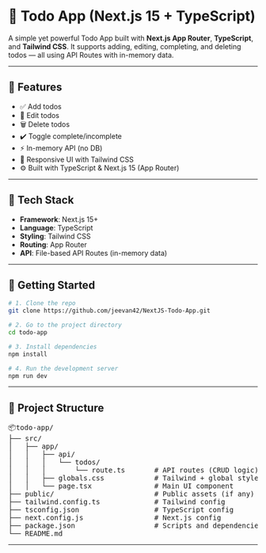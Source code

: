 # 📝 Todo App (Next.js 15 + TypeScript)

A simple yet powerful Todo App built with **Next.js App Router**, **TypeScript**, and **Tailwind CSS**. It supports adding, editing, completing, and deleting todos — all using API Routes with in-memory data.

---

## 🔧 Features

- ✅ Add todos  
- 📝 Edit todos  
- 🗑️ Delete todos  
- ✔️ Toggle complete/incomplete  
- ⚡ In-memory API (no DB)  
- 🎨 Responsive UI with Tailwind CSS  
- ⚙️ Built with TypeScript & Next.js 15 (App Router)

---

## 📁 Tech Stack

- **Framework**: Next.js 15+
- **Language**: TypeScript
- **Styling**: Tailwind CSS
- **Routing**: App Router
- **API**: File-based API Routes (in-memory data)

---

## 🚀 Getting Started

```bash
# 1. Clone the repo
git clone https://github.com/jeevan42/NextJS-Todo-App.git

# 2. Go to the project directory
cd todo-app

# 3. Install dependencies
npm install

# 4. Run the development server
npm run dev

```

---

## 📁 Project Structure
<pre>
📦todo-app/
├── src/
│   ├── app/
│   │   ├── api/
│   │   │   └── todos/
│   │   │       └── route.ts       # API routes (CRUD logic)
│   │   ├── globals.css            # Tailwind + global styles
│   │   └── page.tsx               # Main UI component
├── public/                        # Public assets (if any)
├── tailwind.config.ts             # Tailwind config
├── tsconfig.json                  # TypeScript config
├── next.config.js                 # Next.js config
├── package.json                   # Scripts and dependencies
└── README.md
</pre>

---
